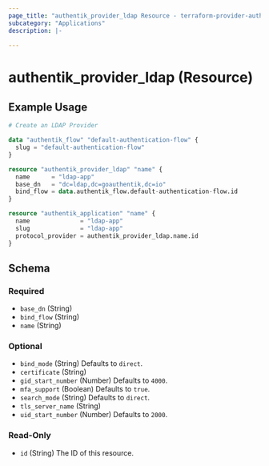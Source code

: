 ```yaml
---
page_title: "authentik_provider_ldap Resource - terraform-provider-authentik"
subcategory: "Applications"
description: |-
  
---
```


# authentik_provider_ldap (Resource)



## Example Usage

```terraform
# Create an LDAP Provider

data "authentik_flow" "default-authentication-flow" {
  slug = "default-authentication-flow"
}

resource "authentik_provider_ldap" "name" {
  name      = "ldap-app"
  base_dn   = "dc=ldap,dc=goauthentik,dc=io"
  bind_flow = data.authentik_flow.default-authentication-flow.id
}

resource "authentik_application" "name" {
  name              = "ldap-app"
  slug              = "ldap-app"
  protocol_provider = authentik_provider_ldap.name.id
}
```

<!-- schema generated by tfplugindocs -->
## Schema

### Required

- `base_dn` (String)
- `bind_flow` (String)
- `name` (String)

### Optional

- `bind_mode` (String) Defaults to `direct`.
- `certificate` (String)
- `gid_start_number` (Number) Defaults to `4000`.
- `mfa_support` (Boolean) Defaults to `true`.
- `search_mode` (String) Defaults to `direct`.
- `tls_server_name` (String)
- `uid_start_number` (Number) Defaults to `2000`.

### Read-Only

- `id` (String) The ID of this resource.
